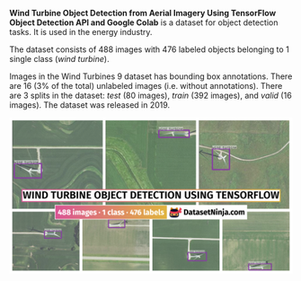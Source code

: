 **Wind Turbine Object Detection from Aerial Imagery Using TensorFlow Object Detection API and Google Colab** is a dataset for object detection tasks. It is used in the energy industry.

The dataset consists of 488 images with 476 labeled objects belonging to 1 single class (*wind turbine*).

Images in the Wind Turbines 9 dataset has bounding box annotations. There are 16 (3% of the total) unlabeled images (i.e. without annotations). There are 3 splits in the dataset: *test* (80 images), *train* (392 images), and *valid* (16 images). The dataset was released in 2019.

<img src="https://github.com/dataset-ninja/wind-turbine-object-detection-using-TensorFlow/raw/main/visualizations/poster.png">
